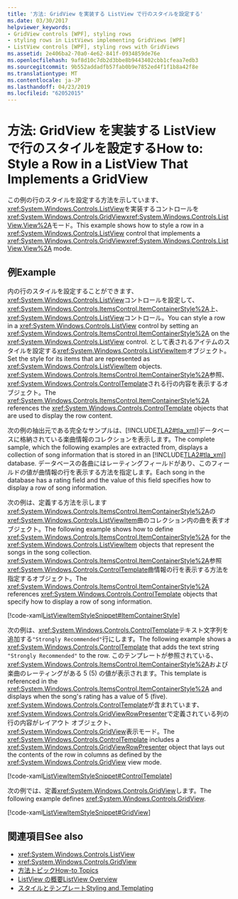 ```yaml
---
title: '方法: GridView を実装する ListView で行のスタイルを設定する'
ms.date: 03/30/2017
helpviewer_keywords:
- GridView controls [WPF], styling rows
- styling rows in ListViews implementing GridViews [WPF]
- ListView controls [WPF], styling rows with GridViews
ms.assetid: 2e406ba2-70a0-4e62-841f-0934859de76e
ms.openlocfilehash: 9af8d10c7db2d3bbe8b9443402cbb1cfeaa7edb3
ms.sourcegitcommit: 9b552addadfb57fab0b9e7852ed4f1f1b8a42f8e
ms.translationtype: MT
ms.contentlocale: ja-JP
ms.lasthandoff: 04/23/2019
ms.locfileid: "62052015"
---
```

# <a name="how-to-style-a-row-in-a-listview-that-implements-a-gridview"></a><span data-ttu-id="fdb73-102">方法: GridView を実装する ListView で行のスタイルを設定する</span><span class="sxs-lookup"><span data-stu-id="fdb73-102">How to: Style a Row in a ListView That Implements a GridView</span></span>
<span data-ttu-id="fdb73-103">この例の行のスタイルを設定する方法を示しています、<xref:System.Windows.Controls.ListView>を実装するコントロールを<xref:System.Windows.Controls.GridView><xref:System.Windows.Controls.ListView.View%2A>モード。</span><span class="sxs-lookup"><span data-stu-id="fdb73-103">This example shows how to style a row in a <xref:System.Windows.Controls.ListView> control that implements a <xref:System.Windows.Controls.GridView><xref:System.Windows.Controls.ListView.View%2A> mode.</span></span>  
  
## <a name="example"></a><span data-ttu-id="fdb73-104">例</span><span class="sxs-lookup"><span data-stu-id="fdb73-104">Example</span></span>  
 <span data-ttu-id="fdb73-105">内の行のスタイルを設定することができます、<xref:System.Windows.Controls.ListView>コントロールを設定して、<xref:System.Windows.Controls.ItemsControl.ItemContainerStyle%2A>上、<xref:System.Windows.Controls.ListView>コントロール。</span><span class="sxs-lookup"><span data-stu-id="fdb73-105">You can style a row in a <xref:System.Windows.Controls.ListView> control by setting an <xref:System.Windows.Controls.ItemsControl.ItemContainerStyle%2A> on the <xref:System.Windows.Controls.ListView> control.</span></span> <span data-ttu-id="fdb73-106">として表されるアイテムのスタイルを設定する<xref:System.Windows.Controls.ListViewItem>オブジェクト。</span><span class="sxs-lookup"><span data-stu-id="fdb73-106">Set the style for its items that are represented as <xref:System.Windows.Controls.ListViewItem> objects.</span></span> <span data-ttu-id="fdb73-107"><xref:System.Windows.Controls.ItemsControl.ItemContainerStyle%2A>参照、<xref:System.Windows.Controls.ControlTemplate>される行の内容を表示するオブジェクト。</span><span class="sxs-lookup"><span data-stu-id="fdb73-107">The <xref:System.Windows.Controls.ItemsControl.ItemContainerStyle%2A> references the <xref:System.Windows.Controls.ControlTemplate> objects that are used to display the row content.</span></span>  
  
 <span data-ttu-id="fdb73-108">次の例の抽出元である完全なサンプルは、[!INCLUDE[TLA2#tla_xml](../../../../includes/tla2sharptla-xml-md.md)]データベースに格納されている楽曲情報のコレクションを表示します。</span><span class="sxs-lookup"><span data-stu-id="fdb73-108">The complete sample, which the following examples are extracted from, displays a collection of song information that is stored in an [!INCLUDE[TLA2#tla_xml](../../../../includes/tla2sharptla-xml-md.md)] database.</span></span> <span data-ttu-id="fdb73-109">データベースの各曲にはレーティングフィールドがあり、このフィールドの値が曲情報の行を表示する方法を指定します。</span><span class="sxs-lookup"><span data-stu-id="fdb73-109">Each song in the database has a rating field and the value of this field specifies how to display a row of song information.</span></span>  
  
 <span data-ttu-id="fdb73-110">次の例は、定義する方法を示します<xref:System.Windows.Controls.ItemsControl.ItemContainerStyle%2A>の<xref:System.Windows.Controls.ListViewItem>曲のコレクション内の曲を表すオブジェクト。</span><span class="sxs-lookup"><span data-stu-id="fdb73-110">The following example shows how to define <xref:System.Windows.Controls.ItemsControl.ItemContainerStyle%2A> for the <xref:System.Windows.Controls.ListViewItem> objects that represent the songs in the song collection.</span></span> <span data-ttu-id="fdb73-111"><xref:System.Windows.Controls.ItemsControl.ItemContainerStyle%2A>参照<xref:System.Windows.Controls.ControlTemplate>曲情報の行を表示する方法を指定するオブジェクト。</span><span class="sxs-lookup"><span data-stu-id="fdb73-111">The <xref:System.Windows.Controls.ItemsControl.ItemContainerStyle%2A> references <xref:System.Windows.Controls.ControlTemplate> objects that specify how to display a row of song information.</span></span>  
  
 [!code-xaml[ListViewItemStyleSnippet#ItemContainerStyle](~/samples/snippets/csharp/VS_Snippets_Wpf/ListViewItemStyleSnippet/CS/Window1.xaml#itemcontainerstyle)]  
  
 <span data-ttu-id="fdb73-112">次の例は、<xref:System.Windows.Controls.ControlTemplate>テキスト文字列を追加する`"Strongly Recommended"`行にします。</span><span class="sxs-lookup"><span data-stu-id="fdb73-112">The following example shows a <xref:System.Windows.Controls.ControlTemplate> that adds the text string `"Strongly Recommended"` to the row.</span></span> <span data-ttu-id="fdb73-113">このテンプレートが参照されている、<xref:System.Windows.Controls.ItemsControl.ItemContainerStyle%2A>および楽曲のレーティングがある 5 (5) の値が表示されます。</span><span class="sxs-lookup"><span data-stu-id="fdb73-113">This template is referenced in the <xref:System.Windows.Controls.ItemsControl.ItemContainerStyle%2A> and displays when the song's rating has a value of 5 (five).</span></span> <span data-ttu-id="fdb73-114"><xref:System.Windows.Controls.ControlTemplate>が含まれています、<xref:System.Windows.Controls.GridViewRowPresenter>で定義されている列の行の内容がレイアウト オブジェクト、<xref:System.Windows.Controls.GridView>表示モード。</span><span class="sxs-lookup"><span data-stu-id="fdb73-114">The <xref:System.Windows.Controls.ControlTemplate> includes a <xref:System.Windows.Controls.GridViewRowPresenter> object that lays out the contents of the row in columns as defined by the <xref:System.Windows.Controls.GridView> view mode.</span></span>  
  
 [!code-xaml[ListViewItemStyleSnippet#ControlTemplate](~/samples/snippets/csharp/VS_Snippets_Wpf/ListViewItemStyleSnippet/CS/Window1.xaml#controltemplate)]  
  
 <span data-ttu-id="fdb73-115">次の例では、定義<xref:System.Windows.Controls.GridView>します。</span><span class="sxs-lookup"><span data-stu-id="fdb73-115">The following example defines <xref:System.Windows.Controls.GridView>.</span></span>  
  
 [!code-xaml[ListViewItemStyleSnippet#GridView](~/samples/snippets/csharp/VS_Snippets_Wpf/ListViewItemStyleSnippet/CS/Window1.xaml#gridview)]  
  
## <a name="see-also"></a><span data-ttu-id="fdb73-116">関連項目</span><span class="sxs-lookup"><span data-stu-id="fdb73-116">See also</span></span>

- <xref:System.Windows.Controls.ListView>
- <xref:System.Windows.Controls.GridView>
- [<span data-ttu-id="fdb73-117">方法トピック</span><span class="sxs-lookup"><span data-stu-id="fdb73-117">How-to Topics</span></span>](listview-how-to-topics.md)
- [<span data-ttu-id="fdb73-118">ListView の概要</span><span class="sxs-lookup"><span data-stu-id="fdb73-118">ListView Overview</span></span>](listview-overview.md)
- [<span data-ttu-id="fdb73-119">スタイルとテンプレート</span><span class="sxs-lookup"><span data-stu-id="fdb73-119">Styling and Templating</span></span>](styling-and-templating.md)
